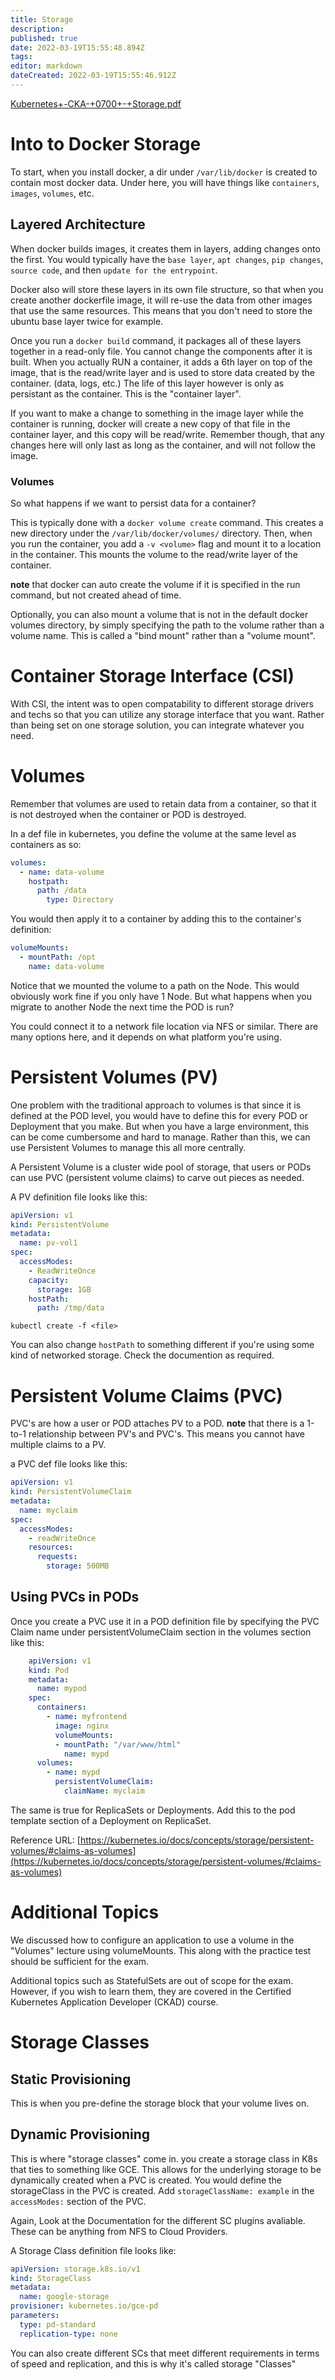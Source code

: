 ```yaml
---
title: Storage
description: 
published: true
date: 2022-03-19T15:55:48.894Z
tags: 
editor: markdown
dateCreated: 2022-03-19T15:55:46.912Z
---
```


[Kubernetes+-CKA-+0700+-+Storage.pdf](:/34ff803cc8af44638dbd2a372b138327)

# Into to Docker Storage

To start, when you install docker, a dir under `/var/lib/docker` is created to contain most docker data. Under here, you will have things like `containers`, `images`, `volumes`, etc.

## Layered Architecture

When docker builds images, it creates them in layers, adding changes onto the first. You would typically have the `base layer`, `apt changes`, `pip changes`, `source code`, and then `update for the entrypoint`.

Docker also will store these layers in its own file structure, so that when you create another dockerfile image, it will re-use the data from other images that use the same resources. This means that you don't need to store the ubuntu base layer twice for example.

Once you run a `docker build` command, it packages all of these layers together in a read-only file. You cannot change the components after it is built. When you actually RUN a container, it adds a 6th layer on top of the image, that is the read/write layer and is used to store data created by the container. (data, logs, etc.) The life of this layer however is only as persistant as the container. This is the "container layer".

If you want to make a change to something in the image layer while the container is running, docker will create a new copy of that file in the container layer, and this copy will be read/write. Remember though, that any changes here will only last as long as the container, and will not follow the image.

### Volumes

So what happens if we want to persist data for a container?

This is typically done with a `docker volume create` command. This creates a new directory under the `/var/lib/docker/volumes/` directory. Then, when you run the container, you add a `-v <volume>` flag and mount it to a location in the container. This mounts the volume to the read/write layer of the container.

**note** that docker can auto create the volume if it is specified in the run command, but not created ahead of time.

Optionally, you can also mount a volume that is not in the default docker volumes directory, by simply specifying the path to the volume rather than a volume name. This is called a "bind mount" rather than a "volume mount".

# Container Storage Interface (CSI)

With CSI, the intent was to open compatability to different storage drivers and techs so that you can utilize any storage interface that you want. Rather than being set on one storage solution, you can integrate whatever you need.

# Volumes

Remember that volumes are used to retain data from a container, so that it is not destroyed when the container or POD is destroyed.

In a def file in kubernetes, you define the volume at the same level as containers as so:
```yaml
volumes:
  - name: data-volume
    hostpath:
      path: /data
	    type: Directory
```

You would then apply it to a container by adding this to the container's definition:
```yaml
volumeMounts:
  - mountPath: /opt
    name: data-volume
```

Notice that we mounted the volume to a path on the Node. This would obviously work fine if you only have 1 Node. But what happens when you migrate to another Node the next time the POD is run?

You could connect it to a network file location via NFS or similar. There are many options here, and it depends on what platform you're using.

# Persistent Volumes (PV)

One problem with the traditional approach to volumes is that since it is defined at the POD level, you would have to define this for every POD or Deployment that you make. But when you have a large environment, this can be come cumbersome and hard to manage. Rather than this, we can use Persistent Volumes to manage this all more centrally.

A Persistent Volume is a cluster wide pool of storage, that users or PODs can use PVC (persistent volume claims) to carve out pieces as needed.

A PV definition file looks like this:
```yaml
apiVersion: v1
kind: PersistentVolume
metadata:
  name: pv-vol1
spec:
  accessModes:
    - ReadWriteOnce
	capacity:
	  storage: 1GB
	hostPath:
	  path: /tmp/data
```
`kubectl create -f <file>`

You can also change `hostPath` to something different if you're using some kind of networked storage. Check the documention as required.

# Persistent Volume Claims (PVC)

PVC's are how a user or POD attaches PV to a POD. **note** that there is a 1-to-1 relationship between PV's and PVC's. This means you cannot have multiple claims to a PV.

a PVC def file looks like this:
```yaml
apiVersion: v1
kind: PersistentVolumeClaim
metadata:
  name: myclaim
spec:
  accessModes:
    - readWriteOnce
	resources:
	  requests:
	    storage: 500MB
```

## Using PVCs in PODs

Once you create a PVC use it in a POD definition file by specifying the PVC Claim name under persistentVolumeClaim section in the volumes section like this:

```yaml
    apiVersion: v1
    kind: Pod
    metadata:
      name: mypod
    spec:
      containers:
        - name: myfrontend
          image: nginx
          volumeMounts:
          - mountPath: "/var/www/html"
            name: mypd
      volumes:
        - name: mypd
          persistentVolumeClaim:
            claimName: myclaim
```

The same is true for ReplicaSets or Deployments. Add this to the pod template section of a Deployment on ReplicaSet.

Reference URL: [https://kubernetes.io/docs/concepts/storage/persistent-volumes/#claims-as-volumes](https://kubernetes.io/docs/concepts/storage/persistent-volumes/#claims-as-volumes)

# Additional Topics

We discussed how to configure an application to use a volume in the "Volumes" lecture using volumeMounts. This along with the practice test should be sufficient for the exam.

Additional topics such as StatefulSets are out of scope for the exam. However, if you wish to learn them, they are covered in the  Certified Kubernetes Application Developer (CKAD) course.

# Storage Classes

## Static Provisioning

This is when you pre-define the storage block that your volume lives on.

## Dynamic Provisioning

This is where "storage classes" come in. you create a storage class in K8s that ties to something like GCE. This allows for the underlying storage to be dynamically created when a PVC is created. You would define the storageClass in the PVC is created. Add `storageClassName: example` in the `accessModes:` section of the PVC.

Again, Look at the Documentation for the different SC plugins avaliable. These can be anything from NFS to Cloud Providers.

A Storage Class definition file looks like:
```yaml
apiVersion: storage.k8s.io/v1
kind: StorageClass
metadata:
  name: google-storage
provisioner: kubernetes.io/gce-pd
parameters:
  type: pd-standard
  replication-type: none
```

You can also create different SCs that meet different requirements in terms of speed and replication, and this is why it's called storage "Classes"